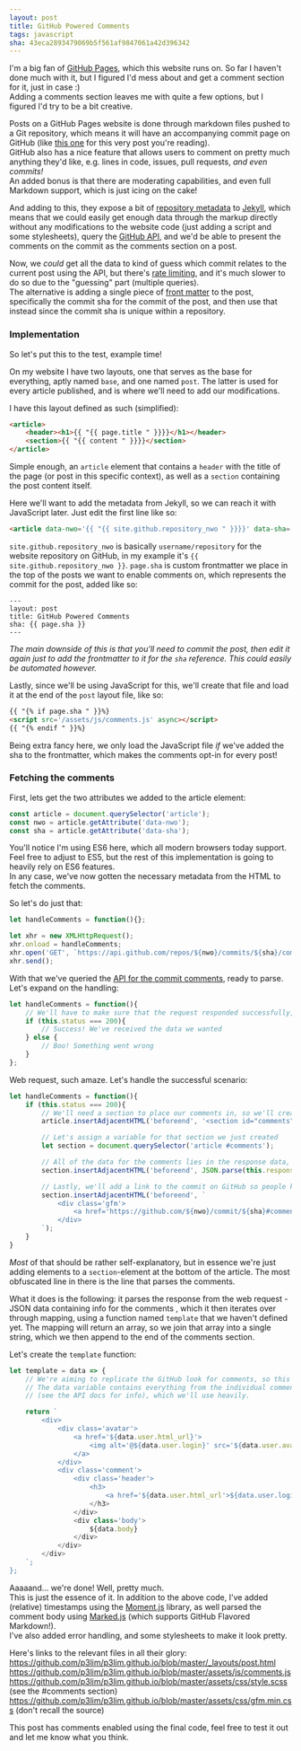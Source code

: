 ```yaml
---
layout: post
title: GitHub Powered Comments
tags: javascript
sha: 43eca2893479069b5f561af9847061a42d396342
---
```


I'm a big fan of [GitHub Pages](https://pages.github.com/), which this website runs on. So far I haven't done much with it, but I figured I'd mess about and get a comment section for it, just in case :)  
Adding a comments section leaves me with quite a few options, but I figured I'd try to be a bit creative.

Posts on a GitHub Pages website is done through markdown files pushed to a Git repository, which means it will have an accompanying commit page on GitHub (like [this one](https://github.com/p3lim/p3lim.github.io/commit/43eca2893479069b5f561af9847061a42d396342) for this very post you're reading).  
GitHub also has a nice feature that allows users to comment on pretty much anything they'd like, e.g. lines in code, issues, pull requests, _and even commits!_  
An added bonus is that there are moderating capabilities, and even full Markdown support, which is just icing on the cake!

And adding to this, they expose a bit of [repository metadata](https://help.github.com/articles/repository-metadata-on-github-pages/) to [Jekyll](https://jekyllrb.com/), which means that we could easily get enough data through the markup directly without any modifications to the website code (just adding a script and some stylesheets), query the [GitHub API](https://developer.github.com/v3/), and we'd be able to present the comments on the commit as the comments section on a post.

Now, we _could_ get all the data to kind of guess which commit relates to the current post using the API, but there's [rate limiting](https://developer.github.com/v3/#rate-limiting), and it's much slower to do so due to the "guessing" part (multiple queries).  
The alternative is adding a single piece of [front matter](https://jekyllrb.com/docs/frontmatter/) to the post, specifically the commit sha for the commit of the post, and then use that instead since the commit sha is unique within a repository.

### Implementation

So let's put this to the test, example time!

On my website I have two layouts, one that serves as the base for everything, aptly named `base`, and one named `post`. The latter is used for every article published, and is where we'll need to add our modifications.

I have this layout defined as such (simplified):
```html
<article>
	<header><h1>{{ "{{ page.title " }}}}</h1></header>
	<section>{{ "{{ content " }}}}</section>
</article>
```

Simple enough, an `article` element that contains a `header` with the title of the page (or post in this specific context), as well as a `section` containing the post content itself.

Here we'll want to add the metadata from Jekyll, so we can reach it with JavaScript later. Just edit the first line like so:
```html
<article data-nwo='{{ "{{ site.github.repository_nwo " }}}}' data-sha='{{ "{{ page.sha " }}}}'>
```
`site.github.repository_nwo` is basically `username/repository` for the website repository on GitHub, in my example it's `{{ site.github.repository_nwo }}`. `page.sha` is custom frontmatter we place in the top of the posts we want to enable comments on, which represents the commit for the post, added like so:
```
---
layout: post
title: GitHub Powered Comments
sha: {{ page.sha }}
---
```

_The main downside of this is that you'll need to commit the post, then edit it again just to add the frontmatter to it for the `sha` reference. This could easily be automated however._

Lastly, since we'll be using JavaScript for this, we'll create that file and load it at the end of the `post` layout file, like so:

```html
{{ "{% if page.sha " }}%}
<script src='/assets/js/comments.js' async></script>
{{ "{% endif " }}%}
```

Being extra fancy here, we only load the JavaScript file _if_ we've added the sha to the frontmatter, which makes the comments opt-in for every post!

### Fetching the comments

First, lets get the two attributes we added to the article element:
```javascript
const article = document.querySelector('article');
const nwo = article.getAttribute('data-nwo');
const sha = article.getAttribute('data-sha');
```

You'll notice I'm using ES6 here, which all modern browsers today support. Feel free to adjust to ES5, but the rest of this implementation is going to heavily rely on ES6 features.  
In any case, we've now gotten the necessary metadata from the HTML to fetch the comments.

So let's do just that:
```javascript
let handleComments = function(){};

let xhr = new XMLHttpRequest();
xhr.onload = handleComments;
xhr.open('GET', `https://api.github.com/repos/${nwo}/commits/${sha}/comments`);
xhr.send();
```

With that we've queried the [API for the commit comments](https://developer.github.com/v3/repos/comments/#list-comments-for-a-single-commit), ready to parse. Let's expand on the handling:

```javascript
let handleComments = function(){
	// We'll have to make sure that the request responded successfully, so let's check for the return status
	if (this.status === 200){
		// Success! We've received the data we wanted
	} else {
		// Boo! Something went wrong
	}
};
```

Web request, such amaze. Let's handle the successful scenario:

```javascript
let handleComments = function(){
	if (this.status === 200){
		// We'll need a section to place our comments in, so we'll create that first
		article.insertAdjacentHTML('beforeend', '<section id="comments"></section>');

		// Let's assign a variable for that section we just created
		let section = document.querySelector('article #comments');

		// All of the data for the comments lies in the response data, so let's apply some ES6 magic here
		section.insertAdjacentHTML('beforeend', JSON.parse(this.response).map(template).join(''));

		// Lastly, we'll add a link to the commit on GitHub so people know where to add comments
		section.insertAdjacentHTML('beforeend', `
			<div class='gfm'>
				<a href='https://github.com/${nwo}/commit/${sha}#comments'>Leave a comment on GitHub</a>
			</div>
		`);
	}
}
```

_Most_ of that should be rather self-explanatory, but in essence we're just adding elements to a `section`-element at the bottom of the article. The most obfuscated line in there is the line that parses the comments.

What it does is the following: it parses the response from the web request - JSON data containing info for the comments , which it then iterates over through mapping, using a function named `template` that we haven't defined yet. The mapping will return an array, so we join that array into a single string, which we then append to the end of the comments section.

Let's create the `template` function:

```javascript
let template = data => {
	// We're aiming to replicate the GitHub look for comments, so this is mostly just markup for that.
	// The data variable contains everything from the individual comments fetched earlier
	// (see the API docs for info), which we'll use heavily.

	return `
		<div>
			<div class='avatar'>
				<a href='${data.user.html_url}'>
					<img alt='@${data.user.login}' src='${data.user.avatar_url}'>
				</a>
			</div>
			<div class='comment'>
				<div class='header'>
					<h3>
						<a href='${data.user.html_url'>${data.user.login}</a>
					</h3>
				</div>
				<div class='body'>
					${data.body}
				</div>
			</div>
		</div>
	`;
};
```

Aaaaand... we're done! Well, pretty much.  
This is just the essence of it. In addition to the above code, I've added (relative) timestamps using the [Moment.js](https://momentjs.com/) library, as well parsed the comment body using [Marked.js](https://marked.js.org/) (which supports GitHub Flavored Markdown!).  
I've also added error handling, and some stylesheets to make it look pretty.

Here's links to the relevant files in all their glory:  
<https://github.com/p3lim/p3lim.github.io/blob/master/_layouts/post.html>  
<https://github.com/p3lim/p3lim.github.io/blob/master/assets/js/comments.js>  
<https://github.com/p3lim/p3lim.github.io/blob/master/assets/css/style.scss> (see the #comments section)  
<https://github.com/p3lim/p3lim.github.io/blob/master/assets/css/gfm.min.css> (don't recall the source)

This post has comments enabled using the final code, feel free to test it out and let me know what you think.
